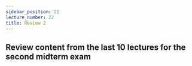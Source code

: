 ```yaml
---
sidebar_position: 22
lecture_number: 22
title: Review 2
---
```


## Review content from the last 10 lectures for the second midterm exam 